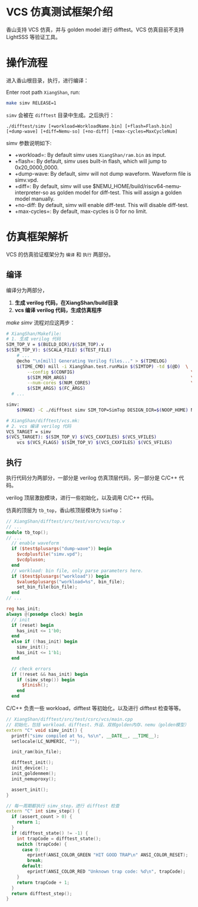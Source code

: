 VCS 仿真测试框架介绍
===========================================

香山支持 VCS 仿真，并与 golden model 进行 difftest。VCS 仿真目前不支持 LightSSS 等验证工具。

# 操作流程

进入香山根目录，执行，进行编译：

Enter root path `XiangShan`, run:

```sh
make simv RELEASE=1
```

`simv` 会被在 `difftest` 目录中生成。之后执行：

```
./difftest/simv [+workload=WorkloadName.bin] [+flash=Flash.bin] [+dump-wave] [+diff=Nemu-so] [+no-diff] [+max-cycles=MaxCycleNum]
```

simv 参数说明如下:

* +workload=: By default simv uses `XiangShan/ram.bin` as input.
* +flash=: By default, simv uses built-in flash, which will jump to 0x20_0000_0000.
* +dump-wave: By default, simv will not dump waveform. Waveform file is simv.vpd.
* +diff=: By default, simv will use $NEMU_HOME/build/riscv64-nemu-interpreter-so as golden model for diff-test. This will assign a golden model manually.
* +no-diff: By default, simv will enable diff-test. This will disable diff-test.
* +max-cycles=: By default, max-cycles is 0 for no limit.

# 仿真框架解析

VCS 的仿真验证框架分为 `编译` 和 `执行` 两部分。

## 编译

编译分为两部分，

1. **生成 verilog 代码，在XiangShan/build目录**
2. **vcs 编译 verilog 代码，生成仿真程序**

*make simv* 流程对应这两步：
``` sh
# XiangShan/Makefile:
# 1. 生成 verilog 代码
SIM_TOP_V = $(BUILD_DIR)/$(SIM_TOP).v
$(SIM_TOP_V): $(SCALA_FILE) $(TEST_FILE)
	# ...
	@echo "\n[mill] Generating Verilog files..." > $(TIMELOG)
	$(TIME_CMD) mill -i XiangShan.test.runMain $(SIMTOP) -td $(@D)  \
		--config $(CONFIG)                                            \
		$(SIM_MEM_ARGS)                                               \
		--num-cores $(NUM_CORES)                                      \
		$(SIM_ARGS) $(FC_ARGS)
  # ...

simv:
	$(MAKE) -C ./difftest simv SIM_TOP=SimTop DESIGN_DIR=$(NOOP_HOME) NUM_CORES=$(NUM_CORES)

# XiangShan/difftest/vcs.mk:
# 2. vcs 编译 verilog 代码
VCS_TARGET = simv
$(VCS_TARGET): $(SIM_TOP_V) $(VCS_CXXFILES) $(VCS_VFILES)
	vcs $(VCS_FLAGS) $(SIM_TOP_V) $(VCS_CXXFILES) $(VCS_VFILES)

```

## 执行

执行代码分为两部分，一部分是 verilog 仿真顶层代码，另一部分是 C/C++ 代码。

verilog 顶层激励模块，进行一些初始化，以及调用 C/C++ 代码。

仿真的顶层为 `tb_top`，香山核顶层模块为 `SimTop`：
```verilog
// XiangShan/difftest/src/test/vsrc/vcs/top.v
// ...
module tb_top();
// ...
  // enable waveform
  if ($test$plusargs("dump-wave")) begin
    $vcdplusfile("simv.vpd");
    $vcdpluson;
  end
  // workload: bin file, only parse parameters here.
  if ($test$plusargs("workload")) begin
    $value$plusargs("workload=%s", bin_file);
    set_bin_file(bin_file);
  end
// ...

reg has_init;
always @(posedge clock) begin
  // init
  if (reset) begin
    has_init <= 1'b0;
  end
  else if (!has_init) begin
    simv_init();
    has_init <= 1'b1;
  end

  // check errors
  if (!reset && has_init) begin
    if (simv_step()) begin
      $finish();
    end
  end
```

C/C++ 负责一些 workload，difftest 等初始化，以及进行 difftest 检查等等。
```C++
// XiangShan/difftest/src/test/csrc/vcs/main.cpp
// 初始化，包括 workload、difftest、外设、双核golden内存、nemu（golden模型）
extern "C" void simv_init() {
  printf("simv compiled at %s, %s\n", __DATE__, __TIME__);
  setlocale(LC_NUMERIC, "");

  init_ram(bin_file);

  difftest_init();
  init_device();
  init_goldenmem();
  init_nemuproxy();

  assert_init();
}

// 每一周期都执行 simv_step，进行 difftest 检查
extern "C" int simv_step() {
  if (assert_count > 0) {
    return 1;
  }
  if (difftest_state() != -1) {
    int trapCode = difftest_state();
    switch (trapCode) {
      case 0:
        eprintf(ANSI_COLOR_GREEN "HIT GOOD TRAP\n" ANSI_COLOR_RESET);
        break;
      default:
        eprintf(ANSI_COLOR_RED "Unknown trap code: %d\n", trapCode);
    }
    return trapCode + 1;
  }
  return difftest_step();
}
```